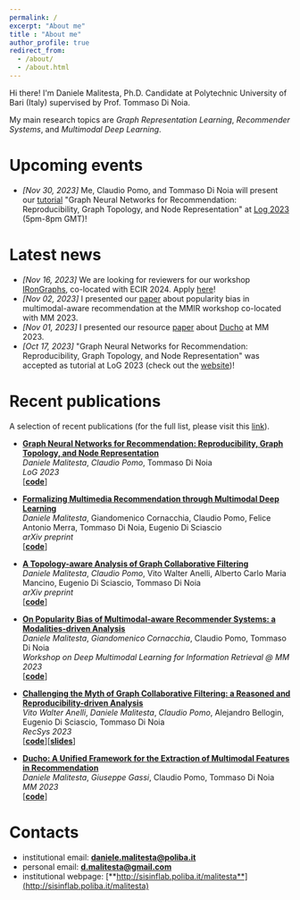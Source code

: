 ```yaml
---
permalink: /
excerpt: "About me"
title : "About me"
author_profile: true
redirect_from: 
  - /about/
  - /about.html
---
```

Hi there! I'm Daniele Malitesta, Ph.D. Candidate at Polytechnic University of Bari (Italy) supervised by Prof. Tommaso Di Noia.

My main research topics are _Graph Representation Learning_, _Recommender Systems_, and _Multimodal Deep Learning_.

# Upcoming events
* _[Nov 30, 2023]_ Me, Claudio Pomo, and Tommaso Di Noia will present our [tutorial](https://sisinflab.github.io/tutorial-gnns-recsys-log2023/) "Graph Neural Networks for Recommendation: Reproducibility, Graph Topology, and Node Representation" at [Log 2023](https://logconference.org/) (5pm-8pm GMT)!

# Latest news
* _[Nov 16, 2023]_ We are looking for reviewers for our workshop [IRonGraphs](https://irongraphs.github.io/ecir2024/), co-located with ECIR 2024. Apply [here](https://docs.google.com/forms/u/1/d/1aOw_1UufQ2gz_5qBDmp7I4_ePapf4scOEY8ar4LYqDE/edit)!
* _[Nov 02, 2023]_ I presented our [paper](https://arxiv.org/pdf/2308.12911.pdf) about popularity bias in multimodal-aware recommendation at the MMIR workshop co-located with MM 2023.
* _[Nov 01, 2023]_ I presented our resource [paper](https://arxiv.org/pdf/2306.17125.pdf) about [Ducho](https://github.com/sisinflab/Ducho/tree/main) at MM 2023.
* _[Oct 17, 2023]_ "Graph Neural Networks for Recommendation: Reproducibility, Graph Topology, and Node Representation" was accepted as tutorial at LoG 2023 (check out the [website](https://sisinflab.github.io/tutorial-gnns-recsys-log2023/))!

# Recent publications
A selection of recent publications (for the full list, please visit this [link](https://danielemalitesta.github.io/publications/)).

* **[Graph Neural Networks for Recommendation: Reproducibility, Graph Topology, and Node Representation](https://arxiv.org/pdf/2310.11270.pdf)**  
_Daniele Malitesta_, _Claudio Pomo_, Tommaso Di Noia   
*LoG 2023*  
\[[**code**](https://github.com/sisinflab/tutorial-gnns-recsys-log2023)\]

* **[Formalizing Multimedia Recommendation through Multimodal Deep Learning](https://www.researchgate.net/publication/373823768_Formalizing_Multimedia_Recommendation_through_Multimodal_Deep_Learning)**  
_Daniele Malitesta_, Giandomenico Cornacchia, Claudio Pomo, Felice Antonio Merra, Tommaso Di Noia, Eugenio Di Sciascio   
*arXiv preprint*  
\[[**code**](https://github.com/sisinflab/Formal-MultiMod-Rec)\]

* **[A Topology-aware Analysis of Graph Collaborative Filtering](https://www.researchgate.net/publication/373263658_A_Topology-aware_Analysis_of_Graph_Collaborative_Filtering)**  
_Daniele Malitesta_, _Claudio Pomo_, Vito Walter Anelli, Alberto Carlo Maria Mancino, Eugenio Di Sciascio, Tommaso Di Noia   
*arXiv preprint*  
\[[**code**](https://github.com/sisinflab/Graph-Characteristics)\]

* **[On Popularity Bias of Multimodal-aware Recommender Systems: a Modalities-driven Analysis](https://www.researchgate.net/publication/372958338_On_Popularity_Bias_of_Multimodal-aware_Recommender_Systems_a_Modalities-driven_Analysis)**  
_Daniele Malitesta_, _Giandomenico Cornacchia_, Claudio Pomo, Tommaso Di Noia  
*Workshop on Deep Multimodal Learning for Information Retrieval @ MM 2023*  
\[[**code**](https://github.com/sisinflab/MultiMod-Popularity-Bias)\]

* **[Challenging the Myth of Graph Collaborative Filtering: a Reasoned and Reproducibility-driven Analysis](https://www.researchgate.net/publication/372852714_Challenging_the_Myth_of_Graph_Collaborative_Filtering_a_Reasoned_and_Reproducibility-driven_Analysis)**  
_Vito Walter Anelli_, _Daniele Malitesta_, _Claudio Pomo_, Alejandro Bellogin, Eugenio Di Sciascio, Tommaso Di Noia   
*RecSys 2023*  
\[[**code**](https://github.com/sisinflab/Graph-RSs-Reproducibility)\]\[[**slides**](https://www.slideshare.net/DanieleMalitesta/recsys2023-challenging-the-myth-of-graph-collaborative-filtering-a-reasoned-and-reproducibilitydriven-analysis)\]

* **[Ducho: A Unified Framework for the Extraction of Multimodal Features in Recommendation](https://www.researchgate.net/publication/371953905_Ducho_A_Unified_Framework_for_the_Extraction_of_Multimodal_Features_in_Recommendation)**  
_Daniele Malitesta_, _Giuseppe Gassi_, Claudio Pomo, Tommaso Di Noia  
*MM 2023*  
\[[**code**](https://github.com/sisinflab/Ducho)\]

# Contacts
* institutional email: [**daniele.malitesta@poliba.it**](mailto:daniele.malitesta@poliba.it)
* personal email: [**d.malitesta@gmail.com**](mailto:d.malitesta@gmail.com)
* institutional webpage: [**http://sisinflab.poliba.it/malitesta**](http://sisinflab.poliba.it/malitesta)
